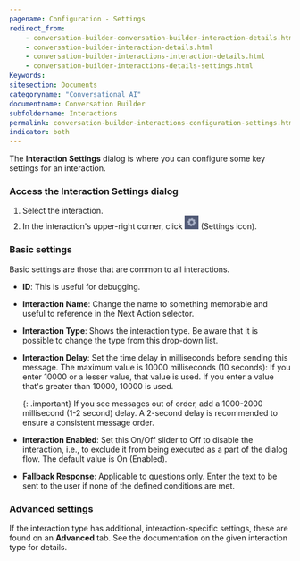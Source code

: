 ```yaml
---
pagename: Configuration - Settings
redirect_from:
    - conversation-builder-conversation-builder-interaction-details.html
    - conversation-builder-interaction-details.html
    - conversation-builder-interactions-interaction-details.html
    - conversation-builder-interactions-details-settings.html
Keywords:
sitesection: Documents
categoryname: "Conversational AI"
documentname: Conversation Builder
subfoldername: Interactions
permalink: conversation-builder-interactions-configuration-settings.html
indicator: both
---
```


The **Interaction Settings** dialog is where you can configure some key settings for an interaction.

### Access the Interaction Settings dialog

1. Select the interaction.
2. In the interaction's upper-right corner, click <img style="width:25px" src="img/ConvoBuilder/icon_settings.png"> (Settings icon).

### Basic settings

Basic settings are those that are common to all interactions.

* **ID**: This is useful for debugging.
* **Interaction Name**: Change the name to something memorable and useful to reference in the Next Action selector.
* **Interaction Type**: Shows the interaction type. Be aware that it is possible to change the type from this drop-down list.
* **Interaction Delay**: Set the time delay in milliseconds before sending this message. The maximum value is 10000 milliseconds (10 seconds): If you enter 10000 or a lesser value, that value is used. If you enter a value that's greater than 10000, 10000 is used.

    {: .important}
    If you see messages out of order, add a 1000-2000 millisecond (1-2 second) delay. A 2-second delay is recommended to ensure a consistent message order.

* **Interaction Enabled**: Set this On/Off slider to Off to disable the interaction, i.e., to exclude it from being executed as a part of the dialog flow. The default value is On (Enabled).
* **Fallback Response**: Applicable to questions only. Enter the text to be sent to the user if none of the defined conditions are met.

### Advanced settings

If the interaction type has additional, interaction-specific settings, these are found on an **Advanced** tab. See the documentation on the given interaction type for details.